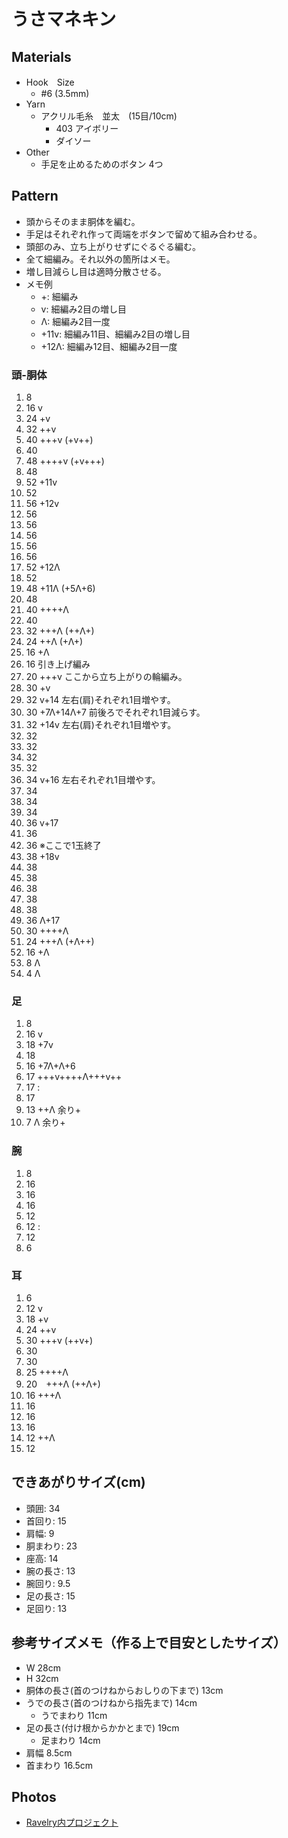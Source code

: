 # うさマネキン

## Materials
- Hook　Size
  - #6 (3.5mm)
- Yarn
  - アクリル毛糸　並太　(15目/10cm)
    - 403 アイボリー
    - ダイソー
- Other
  - 手足を止めるためのボタン 4つ

## Pattern
- 頭からそのまま胴体を編む。
- 手足はそれぞれ作って両端をボタンで留めて組み合わせる。
- 頭部のみ、立ち上がりせずにぐるぐる編む。
- 全て細編み。それ以外の箇所はメモ。
- 増し目減らし目は適時分散させる。
- メモ例
  - +: 細編み
  - v: 細編み2目の増し目
  - Λ: 細編み2目一度
  - +11v: 細編み11目、細編み2目の増し目
  - +12Λ: 細編み12目、細編み2目一度

### 頭-胴体
1. 8
2. 16 v
3. 24 +v
4. 32 ++v
5. 40 +++v (+v++)
6. 40
7. 48 ++++v (+v+++)
8. 48 
9. 52 +11v
10. 52
11. 56 +12v
12. 56 
13. 56
14. 56
15. 56
16. 56
17. 52 +12Λ
18. 52
19. 48 +11Λ (+5Λ+6)
20. 48
21. 40 ++++Λ
22. 40
23. 32 +++Λ (++Λ+)
24. 24 ++Λ (+Λ+)
25. 16 +Λ
26. 16 引き上げ編み
27. 20 +++v ここから立ち上がりの輪編み。
28. 30 +v
29. 32 v+14 左右(肩)それぞれ1目増やす。
30. 30 +7Λ+14Λ+7 前後ろでそれぞれ1目減らす。
31. 32 +14v 左右(肩)それぞれ1目増やす。
32. 32
33. 32
34. 32
35. 32
36. 34 v+16 左右それぞれ1目増やす。
37. 34
38. 34
39. 34
40. 36 v+17
41. 36
42. 36            ※ここで1玉終了
43. 38 +18v
44. 38
45. 38
46. 38
47. 38
48. 38
49. 36 Λ+17
50. 30 ++++Λ
51. 24 +++Λ (+Λ++)
52. 16 +Λ
53. 8 Λ 
54. 4 Λ


### 足
1. 8
2. 16 v
3. 18 +7v
4. 18
5. 16 +7Λ+Λ+6
6. 17 +++v++++Λ+++v++
7. 17
   :
25. 17
26. 13 ++Λ 余り+
27. 7 Λ 余り+

### 腕
1. 8
2. 16
3. 16
4. 16
5. 12
6. 12
   :
22. 12
23. 6

### 耳
1. 6
2. 12 v
3. 18 +v
4. 24 ++v
5. 30 +++v (++v+)
6. 30
7. 30
8. 25 ++++Λ
9. 20　+++Λ (++Λ+)
10. 16 +++Λ
11. 16
12. 16
13. 16
14. 12 ++Λ
15. 12

## できあがりサイズ(cm)
- 頭囲: 34
- 首回り: 15
- 肩幅: 9
- 胴まわり: 23
- 座高: 14
- 腕の長さ: 13
- 腕回り: 9.5
- 足の長さ: 15
- 足回り: 13

## 参考サイズメモ（作る上で目安としたサイズ）
- W 28cm
- H 32cm
- 胴体の長さ(首のつけねからおしりの下まで) 13cm
- うでの長さ(首のつけねから指先まで) 14cm
  - うでまわり 11cm
- 足の長さ(付け根からかかとまで) 19cm
  - 足まわり 14cm
- 肩幅 8.5cm
- 首まわり 16.5cm
  

## Photos
- [Ravelry内プロジェクト](https://ravel.me/ayak00/u6)
